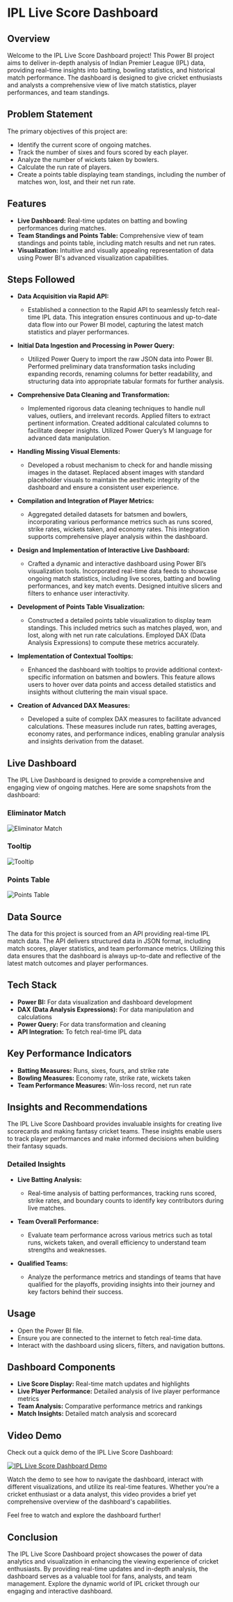 # IPL Live Score Dashboard

## Overview

Welcome to the IPL Live Score Dashboard project! This Power BI project aims to deliver in-depth analysis of Indian Premier League (IPL) data, providing real-time insights into batting, bowling statistics, and historical match performance. The dashboard is designed to give cricket enthusiasts and analysts a comprehensive view of live match statistics, player performances, and team standings.

## Problem Statement

The primary objectives of this project are:
- Identify the current score of ongoing matches.
- Track the number of sixes and fours scored by each player.
- Analyze the number of wickets taken by bowlers.
- Calculate the run rate of players.
- Create a points table displaying team standings, including the number of matches won, lost, and their net run rate.

## Features

- **Live Dashboard:** Real-time updates on batting and bowling performances during matches.
- **Team Standings and Points Table:** Comprehensive view of team standings and points table, including match results and net run rates.
- **Visualization:** Intuitive and visually appealing representation of data using Power BI's advanced visualization capabilities.

## Steps Followed

- **Data Acquisition via Rapid API:**
  - Established a connection to the Rapid API to seamlessly fetch real-time IPL data. This integration ensures continuous and up-to-date data flow into our Power BI model, capturing the latest match statistics and player performances.

- **Initial Data Ingestion and Processing in Power Query:**
  - Utilized Power Query to import the raw JSON data into Power BI. Performed preliminary data transformation tasks including expanding records, renaming columns for better readability, and structuring data into appropriate tabular formats for further analysis.

- **Comprehensive Data Cleaning and Transformation:**
  - Implemented rigorous data cleaning techniques to handle null values, outliers, and irrelevant records. Applied filters to extract pertinent information. Created additional calculated columns to facilitate deeper insights. Utilized Power Query’s M language for advanced data manipulation.

- **Handling Missing Visual Elements:**
  - Developed a robust mechanism to check for and handle missing images in the dataset. Replaced absent images with standard placeholder visuals to maintain the aesthetic integrity of the dashboard and ensure a consistent user experience.

- **Compilation and Integration of Player Metrics:**
  - Aggregated detailed datasets for batsmen and bowlers, incorporating various performance metrics such as runs scored, strike rates, wickets taken, and economy rates. This integration supports comprehensive player analysis within the dashboard.

- **Design and Implementation of Interactive Live Dashboard:**
  - Crafted a dynamic and interactive dashboard using Power BI’s visualization tools. Incorporated real-time data feeds to showcase ongoing match statistics, including live scores, batting and bowling performances, and key match events. Designed intuitive slicers and filters to enhance user interactivity.

- **Development of Points Table Visualization:**
  - Constructed a detailed points table visualization to display team standings. This included metrics such as matches played, won, and lost, along with net run rate calculations. Employed DAX (Data Analysis Expressions) to compute these metrics accurately.

- **Implementation of Contextual Tooltips:**
  - Enhanced the dashboard with tooltips to provide additional context-specific information on batsmen and bowlers. This feature allows users to hover over data points and access detailed statistics and insights without cluttering the main visual space.

- **Creation of Advanced DAX Measures:**
  - Developed a suite of complex DAX measures to facilitate advanced calculations. These measures include run rates, batting averages, economy rates, and performance indices, enabling granular analysis and insights derivation from the dataset.

## Live Dashboard

The IPL Live Dashboard is designed to provide a comprehensive and engaging view of ongoing matches. Here are some snapshots from the dashboard:

### Eliminator Match

![Eliminator Match](https://i.postimg.cc/7h8YjV2J/IPL-Dash-Snip-Scorecard-1.png)

### Tooltip

![Tooltip](https://i.postimg.cc/TYTDtVvH/Screenshot-45.png)

### Points Table

![Points Table](https://i.postimg.cc/Kv9RQCNR/Points-Table-snip.png)


## Data Source

The data for this project is sourced from an API providing real-time IPL match data. The API delivers structured data in JSON format, including match scores, player statistics, and team performance metrics. Utilizing this data ensures that the dashboard is always up-to-date and reflective of the latest match outcomes and player performances.

## Tech Stack

- **Power BI:** For data visualization and dashboard development
- **DAX (Data Analysis Expressions):** For data manipulation and calculations
- **Power Query:** For data transformation and cleaning
- **API Integration:** To fetch real-time IPL data

## Key Performance Indicators

-  **Batting Measures:** Runs, sixes, fours, and strike rate
- **Bowling Measures:** Economy rate, strike rate, wickets taken
- **Team Performance Measures:** Win-loss record, net run rate

## Insights and Recommendations

The IPL Live Score Dashboard provides invaluable insights for creating live scorecards and making fantasy cricket teams. These insights enable users to track player performances and make informed decisions when building their fantasy squads.

### Detailed Insights

- **Live Batting Analysis:**
  - Real-time analysis of batting performances, tracking runs scored, strike rates, and boundary counts to identify key contributors during live matches.

- **Team Overall Performance:**
  - Evaluate team performance across various metrics such as total runs, wickets taken, and overall efficiency to understand team strengths and weaknesses.

- **Qualified Teams:**
  - Analyze the performance metrics and standings of teams that have qualified for the playoffs, providing insights into their journey and key factors behind their success.

## Usage

- Open the Power BI file.
- Ensure you are connected to the internet to fetch real-time data.
- Interact with the dashboard using slicers, filters, and navigation buttons.

## Dashboard Components

- **Live Score Display:** Real-time match updates and highlights
- **Live Player Performance:** Detailed analysis of live player performance metrics
- **Team Analysis:** Comparative performance metrics and rankings
- **Match Insights:** Detailed match analysis and scorecard

## Video Demo

Check out a quick demo of the IPL Live Score Dashboard:

[![IPL Live Score Dashboard Demo](https://img.youtube.com/vi/your-video-id/maxresdefault.jpg)](https://youtu.be/Kx4joLVA0v8?si=wxfgVXrx1PvoeF84)

Watch the demo to see how to navigate the dashboard, interact with different visualizations, and utilize its real-time features. Whether you're a cricket enthusiast or a data analyst, this video provides a brief yet comprehensive overview of the dashboard's capabilities.

Feel free to watch and explore the dashboard further! 


## Conclusion
The IPL Live Score Dashboard project showcases the power of data analytics and visualization in enhancing the viewing experience of cricket enthusiasts. By providing real-time updates and in-depth analysis, the dashboard serves as a valuable tool for fans, analysts, and team management. Explore the dynamic world of IPL cricket through our engaging and interactive dashboard.

